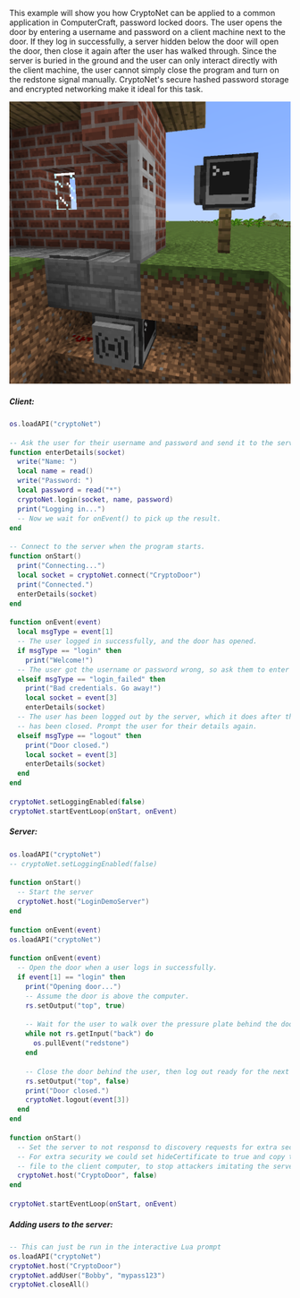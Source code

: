 This example will show you how CryptoNet can be applied to a common application in ComputerCraft,
password locked doors. The user opens the door by entering a username and password on a client
machine next to the door. If they log in successfully, a server hidden below the door will open
the door, then close it again after the user has walked through. Since the server is buried in
the ground and the user can only interact directly with the client machine, the user cannot
simply close the program and turn on the redstone signal manually. CryptoNet's
secure hashed password storage and encrypted networking make it ideal for this task.

![Setup](door.png)

##### Client:
```lua
os.loadAPI("cryptoNet")

-- Ask the user for their username and password and send it to the server.
function enterDetails(socket)
  write("Name: ")
  local name = read()
  write("Password: ")
  local password = read("*")
  cryptoNet.login(socket, name, password)
  print("Logging in...")
  -- Now we wait for onEvent() to pick up the result.
end

-- Connect to the server when the program starts.
function onStart()
  print("Connecting...")
  local socket = cryptoNet.connect("CryptoDoor")
  print("Connected.")
  enterDetails(socket)
end

function onEvent(event)
  local msgType = event[1]
  -- The user logged in successfully, and the door has opened.
  if msgType == "login" then
    print("Welcome!")
  -- The user got the username or password wrong, so ask them to enter it again.
  elseif msgType == "login_failed" then
    print("Bad credentials. Go away!")
    local socket = event[3]
    enterDetails(socket)
  -- The user has been logged out by the server, which it does after the door
  -- has been closed. Prompt the user for their details again.
  elseif msgType == "logout" then
    print("Door closed.")
    local socket = event[3]
    enterDetails(socket)
  end
end

cryptoNet.setLoggingEnabled(false)
cryptoNet.startEventLoop(onStart, onEvent)
```

##### Server:
```lua
os.loadAPI("cryptoNet")
-- cryptoNet.setLoggingEnabled(false)

function onStart()
  -- Start the server
  cryptoNet.host("LoginDemoServer")
end

function onEvent(event)
os.loadAPI("cryptoNet")

function onEvent(event)
  -- Open the door when a user logs in successfully.
  if event[1] == "login" then
    print("Opening door...")
    -- Assume the door is above the computer.
    rs.setOutput("top", true)

    -- Wait for the user to walk over the pressure plate behind the door.
    while not rs.getInput("back") do
      os.pullEvent("redstone")
    end

    -- Close the door behind the user, then log out ready for the next person.
    rs.setOutput("top", false)
    print("Door closed.")
    cryptoNet.logout(event[3])
  end
end

function onStart()
  -- Set the server to not responsd to discovery requests for extra security.
  -- For extra security we could set hideCertificate to true and copy the .crt
  -- file to the client computer, to stop attackers imitating the server.
  cryptoNet.host("CryptoDoor", false)
end

cryptoNet.startEventLoop(onStart, onEvent)
```

##### Adding users to the server:
```lua
-- This can just be run in the interactive Lua prompt
os.loadAPI("cryptoNet")
cryptoNet.host("CryptoDoor")
cryptoNet.addUser("Bobby", "mypass123")
cryptoNet.closeAll()
```